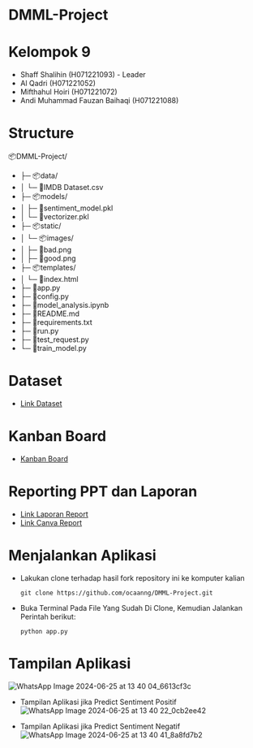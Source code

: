 # DMML-Project

# Kelompok 9
- Shaff Shalihin (H071221093) - Leader
- Al Qadri (H071221052)
- Mifthahul Hoiri (H071221072)
- Andi Muhammad Fauzan Baihaqi (H071221088)

# Structure

📦DMML-Project/
- ├─ 📦data/
- │  └─ 📜IMDB Dataset.csv
- ├─ 📦models/
- │  ├─ 📜sentiment_model.pkl
- │  └─ 📜vectorizer.pkl
- ├─ 📦static/
- │  └─ 📦images/
- │     ├─ 📜bad.png
- │     ├─ 📜good.png
- ├─ 📦templates/
- │  └─ 📜index.html
- ├─ 📜app.py
- ├─ 📜config.py
- ├─ 📜model_analysis.ipynb
- ├─ 📜README.md
- ├─ 📜requirements.txt
- ├─ 📜run.py
- ├─ 📜test_request.py
- └─ 📜train_model.py

# Dataset
- [Link Dataset](https://www.kaggle.com/datasets/lakshmi25npathi/imdb-dataset-of-50k-movie-reviews)

# Kanban Board
- [Kanban Board](https://github.com/users/ocaanng/projects/1)
  
# Reporting PPT dan Laporan
- [Link Laporan Report](https://drive.google.com/file/d/1ov8pgxrb4kI2g7pEd78TXrtV6dpyDhfa/view?usp=sharing)
- [Link Canva Report](https://drive.google.com/file/d/1BPqrUtn1YI4nSmMYWesQjwrkhaamcpeL/view?usp=sharing)

# Menjalankan Aplikasi
- Lakukan clone terhadap hasil fork repository ini ke komputer kalian
  ```
  git clone https://github.com/ocaanng/DMML-Project.git
  ```
- Buka Terminal Pada File Yang Sudah Di Clone, Kemudian Jalankan Perintah berikut:
  ```
  python app.py
  ```

# Tampilan Aplikasi
![WhatsApp Image 2024-06-25 at 13 40 04_6613cf3c](https://github.com/ocaanng/DMML-Project/assets/128483920/c3f7804a-b1aa-4c56-8c0b-70f7246da92e)

- Tampilan Aplikasi jika Predict Sentiment Positif
  ![WhatsApp Image 2024-06-25 at 13 40 22_0cb2ee42](https://github.com/ocaanng/DMML-Project/assets/128483920/f154cf95-14bb-4d96-8522-c72537970eb4)

- Tampilan Aplikasi jika Predict Sentiment Negatif
![WhatsApp Image 2024-06-25 at 13 40 41_8a8fd7b2](https://github.com/ocaanng/DMML-Project/assets/128483920/bda46c50-97b7-4036-bbf3-e065b604fa58)

  


